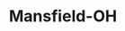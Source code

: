 ---
title: Mansfield-OH
slug: mansfield-oh
f_state:
- cms/state/ohio.md
f_locations:
- cms/payday-loan/advance-america-2127.md
- cms/payday-loan/american-payroll-advance-4341.md
- cms/payday-loan/cashland-9198.md
- cms/payday-loan/cashland-9256.md
- cms/payday-loan/cashland-inc-9413.md
- cms/payday-loan/cater-to-you-9512.md
- cms/payday-loan/check-go-9878.md
- cms/payday-loan/check-into-cash-12271.md
- cms/payday-loan/check-into-cash-12296.md
- cms/payday-loan/check-into-cash-12297.md
- cms/payday-loan/check-into-cash-12298.md
- cms/payday-loan/check-into-cash-of-ohio-13538.md
- cms/payday-loan/check-into-cash-of-ohio-13568.md
- cms/payday-loan/check-smart-14037.md
- cms/payday-loan/checksmart-14789.md
- cms/payday-loan/checksmart-14797.md
- cms/payday-loan/fast-auto-and-payday-loans-inc-17537.md
- cms/payday-loan/fast-cash-17606.md
- cms/payday-loan/fast-cash-express-tax-place-17723.md
- cms/payday-loan/fast-cash-express-tax-place-17727.md
- cms/payday-loan/fast-cash-express-tax-place-17728.md
- cms/payday-loan/fast-cash-of-ohio-inc-17826.md
- cms/payday-loan/federal-cash-express-17960.md
- cms/payday-loan/federal-cash-express-17962.md
- cms/payday-loan/first-america-cash-advance-18302.md
- cms/payday-loan/heartland-cash-advance-19371.md
- cms/payday-loan/money-now-21629.md
- cms/payday-loan/national-cash-advance-22595.md
- cms/payday-loan/national-cash-advance-22618.md
- cms/payday-loan/quik-cash-25445.md
- cms/payday-loan/quik-cash-25452.md
- cms/payday-loan/quik-cash-1373-25557.md
- cms/payday-loan/ready-cash-25772.md
- cms/payday-loan/ready-cash-25773.md
- cms/payday-loan/ready-cash-llc-25776.md
updated-on: '2024-05-30T13:41:28.615Z'
created-on: '2024-05-30T13:41:28.615Z'
published-on: '2024-05-30T13:54:32.469Z'
f_city: Mansfield
layout: '[city].html'
tags: city
---